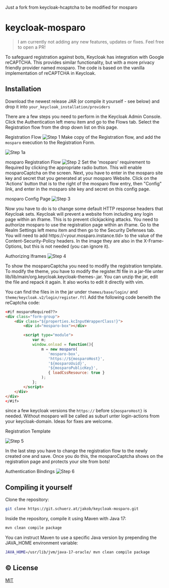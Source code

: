 Just a fork from keycloak-hcaptcha to be modified for mosparo

# keycloak-mosparo

> I am currently not adding any new features, updates or fixes. Feel free to open a PR!

To safeguard registration against bots, Keycloak has integration with Google reCAPTCHA. This provides similar functionality, but with a more privacy friendly provider named mosparo. The code is based on the vanilla implementation of reCAPTCHA in Keycloak.

## Installation

Download the newest release JAR (or compile it yourself - see below) and drop it into `your_keycloak_installation/providers`

There are a few steps you need to perform in the Keycloak Admin Console. Click the Authentication left menu item and go to the Flows tab. Select the Registration flow from the drop down list on this page.

Registration Flow
![Step 1](img/step-01.png)
Make copy of the Registration flow, and add the `mosparo` execution to the Registration Form.

![Step 1a](img/step-01a.png)

mosparo Registration Flow
![Step 2](img/step-02.png)
Set the 'mosparo' requirement to Required by clicking the appropriate radio button. This will enable mosparoCaptcha on the screen. Next, you have to enter in the mosparo site key and secret that you generated at your mosparo Website. Click on the 'Actions' button that is to the right of the mosparo flow entry, then "Config" link, and enter in the mosparo site key and secret on this config page.

mosparo Config Page
![Step 3](img/step-03.png)

Now you have to do is to change some default HTTP response headers that Keycloak sets. Keycloak will prevent a website from including any login page within an iframe. This is to prevent clickjacking attacks. You need to authorize mosparo to use the registration page within an iframe. Go to the Realm Settings left menu item and then go to the Security Defenses tab. You will need to add https://<your.mosparo.instance.tld> to the value of the Content-Security-Policy headers. In the image they are also in the X-Frame-Options, but this is not needed (you can ignore it).

Authorizing Iframes
![Step 4](img/step-04.png)

To show the mosparoCaptcha you need to modify the registration template. 
To modify the theme, you have to modify the register.ftl file in a jar-file unter lib/lib/main/org.keycloak.keycloak-themes-<keycloak-version>.jar. You can unzip the jar, edit the file and repack it again. It also works to edit it directly with vim.

You can find the files in in the jar under `themes/base/login/` and `theme/keycloak.v2/login/register.ftl` 
Add the following code beneith the reCaptcha code:

```html
<#if mosparoRequired??>
<div class="form-group">
    <div class="${properties.kcInputWrapperClass!}">
        <div id="mosparo-box"></div>

        <script type="module">
            var m;
            window.onload = function(){
                m = new mosparo(
                   'mosparo-box', 
                   'https://${mosparoHost}',
                   '${mosparoUuid}',
                   '${mosparoPublicKey}', 
                   { loadCssResource: true }
                );
            };
        </script>
    </div>
</div>
</#if>
```
since a few keycloak versions the `https://` before `${mosparoHost}` is needed. Without mosparo will be called as suburl unter login-actions from your keycloak-domain. Ideas for fixes are welcome.

Registration Template

![Step 5](img/step-05.png)

In the last step you have to change the registration flow to the newly created one and save. Once you do this, the mosparoCaptcha shows on the registration page and protects your site from bots!

Authentication Bindings
![Step 6](img/step-06.png)

## Compiling it yourself

Clone the repository:

```bash
git clone https://git.schuerz.at/jakob/keycloak-mosparo.git
```

Inside the repository, compile it using Maven with Java 17:

```bash
mvn clean compile package
```

You can instruct Maven to use a specific Java version by prepending the JAVA_HOME environment variable:

```bash
JAVA_HOME=/usr/lib/jvm/java-17-oracle/ mvn clean compile package
```

## © License
[MIT](LICENSE)
